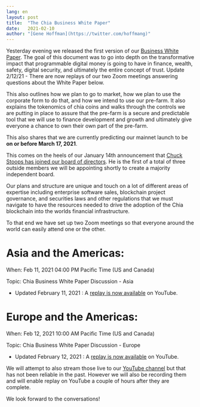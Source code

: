 ```yaml
---
lang: en
layout: post
title:  "The Chia Business White Paper"
date:   2021-02-10
author: "[Gene Hoffman](https://twitter.com/hoffmang)"
---
```


Yesterday evening we released the first version of our [Business White Paper](https://www.chia.net/assets/Chia-Business-Whitepaper-2021-02-09-v1.0.pdf). The goal of this document was to go into depth on the transformative impact that programmable digital money is going to have in finance, wealth, safety, digital security, and ultimately the entire concept of trust. Update 2/12/21 - There are now replays of our two Zoom meetings answering questions about the White Paper below.

This also outlines how we plan to go to market, how we plan to use the corporate form to do that, and how we intend to use our pre-farm. It also explains the tokenomics of chia coins and walks through the controls we are putting in place to assure that the pre-farm is a secure and predictable tool that we will use to finance development and growth and ultimately give everyone a chance to own their own part of the pre-farm.

This also shares that we are currently predicting our mainnet launch to be **on or before March 17, 2021**.

This comes on the heels of our January 14th announcement that [Chuck Stoops has joined our board of directors](https://newsdirect.com/news/international-payments-executive-and-fintech-counsel-joins-chia-network-board-of-directors-chuck-stoops-brings-significant-regulatory-and-corporate-governance-experience-649013515). He is the first of a total of three outside members we will be appointing shortly to create a majority independent board.

Our plans and structure are unique and touch on a lot of different areas of expertise including enterprise software sales, blockchain project governance, and securities laws and other regulations that we must navigate to have the resources needed to drive the adoption of the Chia blockchain into the worlds financial infrastructure.

To that end we have set up two Zoom meetings so that everyone around the world can easily attend one or the other.

# Asia and the Americas:

When: Feb 11, 2021 04:00 PM Pacific Time (US and Canada)

Topic: Chia Business White Paper Discussion - Asia

- Updated February 11, 2021 : A [replay is now available](https://youtu.be/9P0vaux2h6o) on YouTube.


# Europe and the Americas:

When: Feb 12, 2021 10:00 AM Pacific Time (US and Canada)

Topic: Chia Business White Paper Discussion - Europe

- Updated February 12, 2021 : A [replay is now available](https://youtu.be/2uvlop-hlio) on YouTube.

We will attempt to also stream those live to our [YouTube channel](https://www.youtube.com/channel/UChFkJ3OAUvnHZdiQISWdWPA) but that has not been reliable in the past. However we will also be recording them and will enable replay on YouTube a couple of hours after they are complete.

We look forward to the conversations!
